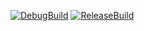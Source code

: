 [![DebugBuild](https://github.com/oharaAoi/DirectX12/actions/workflows/DebugBuild.yml/badge.svg)](https://github.com/oharaAoi/DirectX12/actions/workflows/DebugBuild.yml)
[![ReleaseBuild](https://github.com/oharaAoi/DirectX12/actions/workflows/ReleaseBuild.yml/badge.svg)](https://github.com/oharaAoi/DirectX12/actions/workflows/ReleaseBuild.yml)
